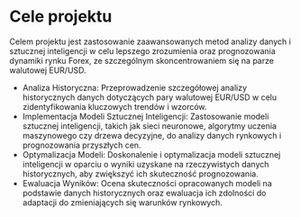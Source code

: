 # Cele projektu
Celem projektu jest zastosowanie zaawansowanych metod analizy danych i sztucznej inteligencji
w celu lepszego zrozumienia oraz prognozowania dynamiki rynku Forex, ze szczególnym
skoncentrowaniem się na parze walutowej EUR/USD.

- Analiza Historyczna: Przeprowadzenie szczegółowej analizy historycznych danych dotyczących pary walutowej EUR/USD w celu zidentyfikowania kluczowych trendów
i wzorców.
- Implementacja Modeli Sztucznej Inteligencji: Zastosowanie modeli sztucznej inteligencji,
takich jak sieci neuronowe, algorytmy uczenia maszynowego czy drzewa decyzyjne,
do analizy danych rynkowych i prognozowania przyszłych cen.
- Optymalizacja Modeli: Doskonalenie i optymalizacja modeli sztucznej inteligencji
w oparciu o wyniki uzyskane na rzeczywistych danych historycznych, aby zwiększyć
ich skuteczność prognozowania.
- Ewaluacja Wyników: Ocena skuteczności opracowanych modeli na podstawie danych
historycznych oraz ewaluacja ich zdolności do adaptacji do zmieniających się warunków
rynkowych.
